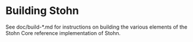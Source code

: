 Building Stohn
================

See doc/build-*.md for instructions on building the various
elements of the Stohn Core reference implementation of Stohn.
